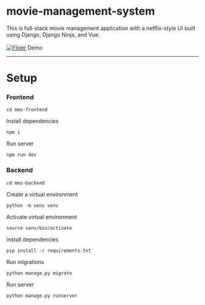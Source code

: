 # movie-management-system
This is full-stack movie management application with a netflix-style UI built using Django, Django Ninja, and Vue. 
\
\
[![Flixer](https://github.com/user-attachments/assets/335fe358-079c-4430-bf6c-13509f418dbc)](https://streamable.com/46z08q)
Demo
___
# Setup

### Frontend
```
cd mms-frontend
```
Install dependencies
```
npm i
```
Run server
```
npm run dev
```

### Backend
```
cd mms-backend
```
Create a virtual environment
```
python -m venv venv
```
Activate virtual environment
```
source venv/bin/activate
```
Install dependencies
```
pip install -r requirements.txt
```
Run migrations
```
python manage.py migrate
```
Run server
```
python manage.py runserver
```
